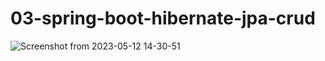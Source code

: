 # 03-spring-boot-hibernate-jpa-crud
![Screenshot from 2023-05-12 14-30-51](https://github.com/Utsav-7/Spring-Boot-and-Hibernates/assets/98468952/b8bbf0ad-b1fb-406b-a34e-504088316bad)
